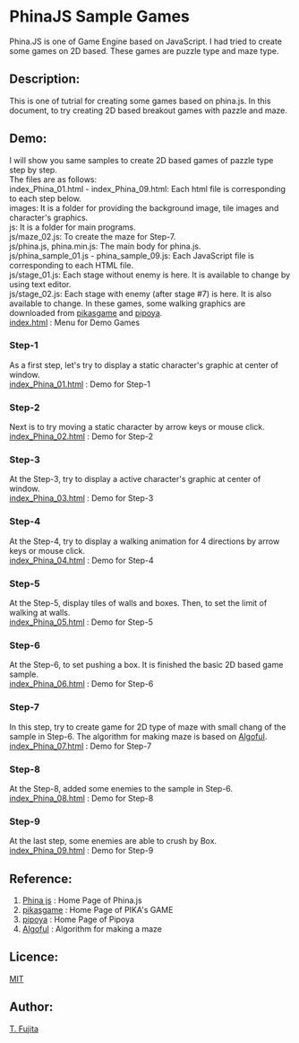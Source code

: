 # PhinaJS Sample Games
Phina.JS is one of Game Engine based on JavaScript. I had tried to create some games on 2D based. These games are puzzle type and maze type.
## Description:
This is one of tutrial for creating some games based on phina.js. In this document, to try creating 2D based breakout games with pazzle and maze. 
## Demo:
I will show you same samples to create 2D based games of pazzle type step by step.  
The files are as follows:  
index_Phina_01.html - index_Phina_09.html: Each html file is corresponding to each step below.  
images: It is a folder for providing the background image, tile images and character's graphics.  
js: It is a folder for main programs.  
js/maze_02.js: To create the maze for Step-7.  
js/phina.js, phina.min.js: The main body for phina.js.  
js/phina_sample_01.js - phina_sample_09.js: Each JavaScript file is corresponding to each HTML file.  
js/stage_01.js: Each stage without enemy is here. It is available to change by using text editor.  
js/stage_02.js: Each stage with enemy (after stage #7) is here. It is also available to change.
In these games, some walking graphics are downloaded from  [pikasgame](https://dorapika.wixsite.com/pikasgame) and [pipoya](http://blog.pipoya.net/).  
[index.html](https://to-fujita.github.io/PhinaJS_Sample_Games/index.html) : Menu for Demo Games
### Step-1
As a first step, let's try to display a static character's graphic at center of window.  
[index_Phina_01.html](https://to-fujita.github.io/PhinaJS_Sample_Games/index_Phina_01.html) : Demo for Step-1
### Step-2
Next is to try moving a static character by arrow keys or mouse click.  
[index_Phina_02.html](https://to-fujita.github.io/PhinaJS_Sample_Games/index_Phina_02.html) : Demo for Step-2
### Step-3
At the Step-3, try to display a active character's graphic at center of window.  
[index_Phina_03.html](https://to-fujita.github.io/PhinaJS_Sample_Games/index_Phina_03.html) : Demo for Step-3
### Step-4
At the Step-4, try to display a walking animation for 4 directions by arrow keys or mouse click.  
[index_Phina_04.html](https://to-fujita.github.io/PhinaJS_Sample_Games/index_Phina_04.html) : Demo for Step-4
### Step-5
At the Step-5, display tiles of walls and boxes. Then, to set the limit of walking at walls.  
[index_Phina_05.html](https://to-fujita.github.io/PhinaJS_Sample_Games/index_Phina_05.html) : Demo for Step-5
### Step-6
At the Step-6, to set pushing a box. It is finished the basic 2D based game sample.  
[index_Phina_06.html](https://to-fujita.github.io/PhinaJS_Sample_Games/index_Phina_06.html) : Demo for Step-6
### Step-7
In this step, try to create game for 2D type of maze with small chang of the sample in Step-6. The algorithm for making maze is based on [Algoful](http://algoful.com/Archive/Algorithm/MazeDig).  
[index_Phina_07.html](https://to-fujita.github.io/PhinaJS_Sample_Games/index_Phina_07.html) : Demo for Step-7
### Step-8
At the Step-8, added some enemies to the sample in Step-6.  
[index_Phina_08.html](https://to-fujita.github.io/PhinaJS_Sample_Games/index_Phina_08.html) : Demo for Step-8
### Step-9
At the last step, some enemies are able to crush by Box.  
[index_Phina_09.html](https://to-fujita.github.io/PhinaJS_Sample_Games/index_Phina_09.html) : Demo for Step-9
## Reference:
1. [Phina js](https://phinajs.com/) : Home Page of Phina.js  
2. [pikasgame](https://dorapika.wixsite.com/pikasgame) : Home Page of PIKA's GAME  
3. [pipoya](http://blog.pipoya.net/) : Home Page of Pipoya  
4. [Algoful](http://algoful.com/Archive/Algorithm/MazeDig) : Algorithm for making a maze  
## Licence:
[MIT](https://github.com/tcnksm/tool/blob/master/LICENCE)
## Author:
[T. Fujita](https://github.com/T-Fujita)
